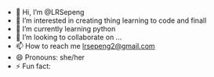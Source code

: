 - 👋 Hi, I’m @LRSepeng
- 👀 I’m interested in creating thing learning to code and finall
- 🌱 I’m currently learning python
- 💞️ I’m looking to collaborate on ...
- 📫 How to reach me lrsepeng2@gmail.com
- 😄 Pronouns: she/her
- ⚡ Fun fact: 

<!---
LRSepeng/LRSepeng is a ✨ special ✨ repository because its `README.md` (this file) appears on your GitHub profile.
You can click the Preview link to take a look at your changes.
--->
